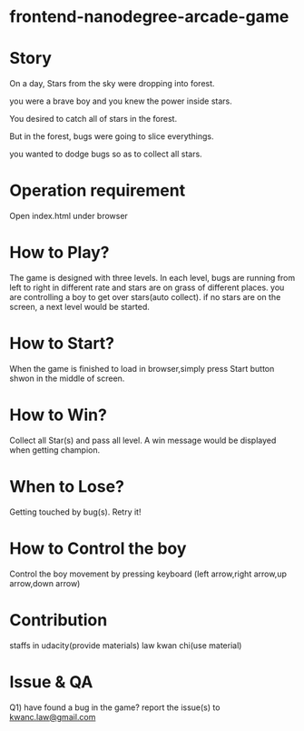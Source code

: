 frontend-nanodegree-arcade-game
===============================



Story
===============================
On a day, Stars from the sky were dropping into forest.

you were a brave boy and you knew the power inside stars.

You desired to catch all of stars in the forest.

But in the forest, bugs were going to slice everythings.

you wanted to dodge bugs so as to collect all stars.


Operation requirement
================================
Open index.html under browser

How to Play?
================================
The game is designed with three levels.
In each level, bugs are running from left to right in different rate
and stars are on grass of different places.
you are controlling a boy to get over stars(auto collect).
if no stars are on the screen, a next level would be started.

How to Start?
================================
When the game is finished to load in browser,simply press Start button shwon in the middle of screen.

How to Win?
================================
Collect all Star(s) and pass all level.
A win message would be displayed when getting champion.

When to Lose?
================================
Getting touched by bug(s). Retry it!


How to Control the boy
================================
Control the boy movement by pressing keyboard (left arrow,right arrow,up arrow,down arrow)

Contribution
================================
staffs in udacity(provide materials)
law kwan chi(use material)

Issue & QA
================================
Q1) have found a bug in the game?
report the issue(s) to kwanc.law@gmail.com